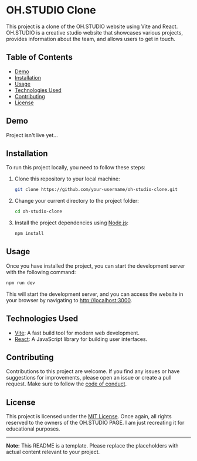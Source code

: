 # OH.STUDIO Clone

This project is a clone of the OH.STUDIO website using Vite and React. OH.STUDIO is a creative studio website that showcases various projects, provides information about the team, and allows users to get in touch.


## Table of Contents

- [Demo](#demo)
- [Installation](#installation)
- [Usage](#usage)
- [Technologies Used](#technologies-used)
- [Contributing](#contributing)
- [License](#license)

## Demo

Project isn't live yet...

## Installation

To run this project locally, you need to follow these steps:

1. Clone this repository to your local machine:

   ```bash
   git clone https://github.com/your-username/oh-studio-clone.git
   ```

2. Change your current directory to the project folder:

   ```bash
   cd oh-studio-clone
   ```

3. Install the project dependencies using [Node.js](https://nodejs.org/):

   ```bash
   npm install
   ```

## Usage

Once you have installed the project, you can start the development server with the following command:

```bash
npm run dev
```

This will start the development server, and you can access the website in your browser by navigating to [http://localhost:3000](http://localhost:3000).

## Technologies Used

- [Vite](https://vitejs.dev/): A fast build tool for modern web development.
- [React](https://reactjs.org/): A JavaScript library for building user interfaces.

## Contributing

Contributions to this project are welcome. If you find any issues or have suggestions for improvements, please open an issue or create a pull request. Make sure to follow the [code of conduct](CODE_OF_CONDUCT.md).

## License

This project is licensed under the [MIT License](LICENSE).
Once again, all rights reserved to the owners of the OH.STUDIO PAGE. I am just recreating it for educational purposes.

---

**Note:** This README is a template. Please replace the placeholders with actual content relevant to your project.
